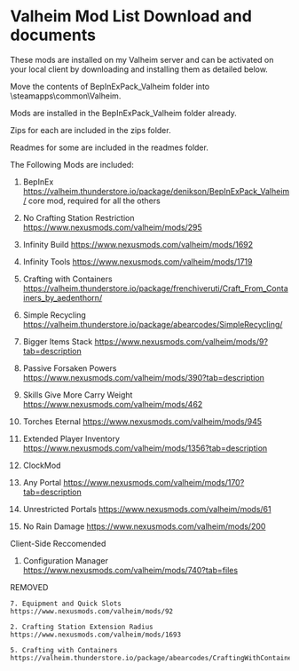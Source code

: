 # Valheim Mod List Download and documents

These mods are installed on my Valheim server and can be activated on your local client by downloading and installing them as detailed below.

Move the contents of BepInExPack_Valheim folder into <Steam Location>\steamapps\common\Valheim.
  
Mods are installed in the BepInExPack_Valheim folder already. 
  
Zips for each are included in the zips folder.
  
Readmes for some are included in the readmes folder.

The Following Mods are included:
  
  1. BepInEx
    https://valheim.thunderstore.io/package/denikson/BepInExPack_Valheim/
    core mod, required for all the others
  2. No Crafting Station Restriction
    https://www.nexusmods.com/valheim/mods/295
  3. Infinity Build
    https://www.nexusmods.com/valheim/mods/1692
  4. Infinity Tools
    https://www.nexusmods.com/valheim/mods/1719
  5. Crafting with Containers
    https://valheim.thunderstore.io/package/frenchiveruti/Craft_From_Containers_by_aedenthorn/
  6. Simple Recycling
    https://valheim.thunderstore.io/package/abearcodes/SimpleRecycling/
  7. Bigger Items Stack
    https://www.nexusmods.com/valheim/mods/9?tab=description
  8. Passive Forsaken Powers 
    https://www.nexusmods.com/valheim/mods/390?tab=description
  9. Skills Give More Carry Weight
    https://www.nexusmods.com/valheim/mods/462
  10. Torches Eternal
    https://www.nexusmods.com/valheim/mods/945
  11. Extended Player Inventory
    https://www.nexusmods.com/valheim/mods/1356?tab=description
  12. ClockMod 
    
  13. Any Portal
    https://www.nexusmods.com/valheim/mods/170?tab=description
  14. Unrestricted Portals
    https://www.nexusmods.com/valheim/mods/61
  15. No Rain Damage
    https://www.nexusmods.com/valheim/mods/200
  
  Client-Side Reccomended
  1. Configuration Manager
    https://www.nexusmods.com/valheim/mods/740?tab=files
  
  REMOVED
  
    7. Equipment and Quick Slots
    https://www.nexusmods.com/valheim/mods/92
    
    2. Crafting Station Extension Radius
    https://www.nexusmods.com/valheim/mods/1693
  
    5. Crafting with Containers
    https://valheim.thunderstore.io/package/abearcodes/CraftingWithContainers/
  
